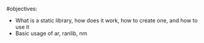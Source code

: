 #objectives:
* What is a static library, how does it work, how to create one, and how to use it
* Basic usage of ar, ranlib, nm
